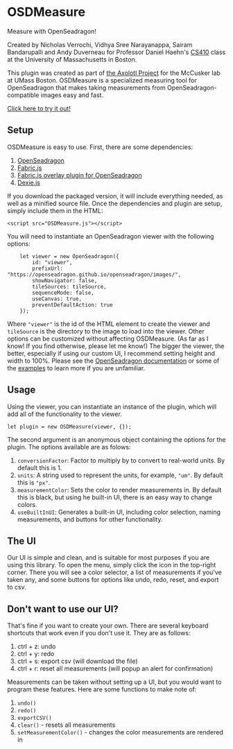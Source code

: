 # OSDMeasure
 Measure with OpenSeadragon!

 Created by Nicholas Verrochi, Vidhya Sree Narayanappa, Sairam Bandarupalli and Andy Duverneau
 for Professor Daniel Haehn's [CS410](https://cs410.net/) class at the University of Massachusetts in Boston.
 
 This plugin was created as part of [the Axolotl Project](https://github.com/verrochi92/axolotl/) for the McCusker lab at UMass Boston.
 OSDMeasure is a specialized measuring tool for OpenSeadragon that makes taking measurements from OpenSeadragon-compatible images easy
 and fast. 
 
 [Click here to try it out!](https://verrochi92.github.io/axolotl/viewer.html?tileSource=W255B_0)
 
 ## Setup
 
 OSDMeasure is easy to use. First, there are some dependencies:
 
 1. [OpenSeadragon](http://openseadragon.github.io/)
 2. [Fabric.js](http://fabricjs.com/)
 3. [Fabric.js overlay plugin for OpenSeadragon](https://github.com/altert/OpenseadragonFabricjsOverlay)
 4. [Dexie.js](https://dexie.org)

If you download the packaged version, it will include everything needed, as well as a minified source file.
Once the dependencies and plugin are setup, simply include them in the HTML:

`
    <script src="OSDMeasure.js"></script>
`

You will need to instantiate an OpenSeadragon viewer with the following options: 

```
    let viewer = new OpenSeadragon({
        id: "viewer",
        prefixUrl: "https://openseadragon.github.io/openseadragon/images/",
        showNavigator: false,
        tileSources: tileSource,
        sequenceMode: false,
        useCanvas: true,
        preventDefaultAction: true
    });
```

Where `"viewer"` is the id of the HTML element to create the viewer and `tileSource` is the directory to the image to load into the viewer.
Other options can be customized without affecting OSDMeasure. (As far as I know! If you find otherwise, please let me know!) 
The bigger the viewer, the better, especially if using our custom UI, I recommend setting height and width to 100%.
Please see the [OpenSeadragon documentation](http://openseadragon.github.io/docs/) or some of the 
[examples](http://openseadragon.github.io/#examples-and-features) to learn more if you are unfamiliar.

## Usage

Using the viewer, you can instantiate an instance of the plugin, which will add all of the functionality to the viewer.

`
    let plugin = new OSDMeasure(viewer, {});
`

The second argument is an anonymous object containing the options for the plugin. The options available are as folows:

1. `conversionFactor`: Factor to multiply by to convert to real-world units. By default this is 1.
2. `units`: A string used to represent the units, for example, `"um"`. By default this is `"px"`.
3. `measurementColor`: Sets the color to render measurements in. By default this is black, but using he built-in UI, there is an easy way to change colors.
4. `useBuiltInUI`: Generates a built-in UI, including color selection, naming measurements, and buttons for other functionality.

## The UI

Our UI is simple and clean, and is suitable for most purposes if you are using this library. To open the menu, simply click the icon
in the top-right corner. There you will see a color selector, a list of measurements if you've taken any, and some buttons for options
like undo, redo, reset, and export to csv.

## Don't want to use our UI?

That's fine if you want to create your own. There are several keyboard shortcuts that work even if you don't use it. They are as follows:

1. ctrl + z: undo
2. ctrl + y: redo
3. ctrl + s: export csv (will download the file)
4. ctrl + r: reset all measurements (will popup an alert for confirmation)

Measurements can be taken without setting up a UI, but you would want to program these features. Here are some functions to make note of:

1. `undo()`
2. `redo()`
3. `exportCSV()`
4. `clear()` - resets all measurements
5. `setMeasurementColor()` - changes the color measurements are rendered in

